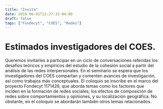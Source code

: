 ```yaml
---
title: "Invita"
date: 2018-06-01T12:27:33-04:00
draft: false
tags: ["Fondecyt", "COES", "Redes"]
---
```


# Estimados investigadores del COES.

  Queremos invitarles a participar en un ciclo de conversaciones
  referidas los desafíos teóricos y empíricos del estudio de la cohesión
  social a partir del análisis de las redes interpersonales. En el
  seminario se espera que los investigadores del COES compartan y
  comenten avances de investigación, así como trabajos más
  conceptuales. El coloquio se inscribe en el marco del proyecto
  Fondecyt 1171426, que aborda temas como los factores que inciden en la
  formación de redes sociales; los efectos de composición de redes sobre
  comportamientos y opiniones, y su localización geográfica. No
  obstante, en el coloquio se abordarán también otros temas
  relacionados.
